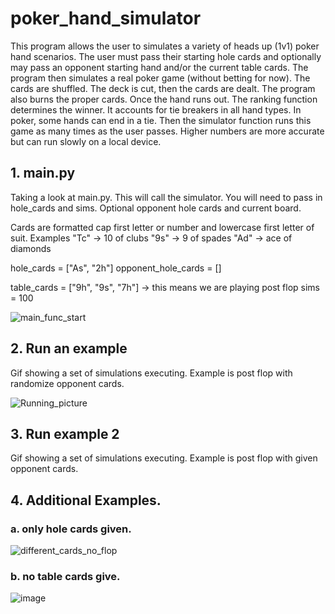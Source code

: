 # poker_hand_simulator
This program allows the user to simulates a variety of heads up (1v1) poker hand scenarios. The user must pass their starting hole cards and optionally may pass an opponent starting hand and/or the current table cards.
The program then simulates a real poker game (without betting for now). The cards are shuffled. The deck is cut, then the cards are dealt. The program also burns the proper cards. Once the hand runs out. The ranking function determines the winner. It accounts for tie breakers in all hand types. In poker, some hands can end in a tie. Then the simulator function runs this game as many times as the user passes. Higher numbers are more accurate but can run slowly on a local device.

## 1. main.py
Taking a look at main.py. This will call the simulator. You will need to pass in hole_cards and sims. Optional opponent hole cards and current board.

Cards are formatted cap first letter or number and lowercase first letter of suit. Examples "Tc" -> 10 of clubs  "9s" -> 9 of spades   "Ad" -> ace of diamonds

hole_cards = ["As", "2h"]
opponent_hole_cards = []

table_cards = ["9h", "9s", "7h"]    -> this means we are playing post flop
sims = 100

![main_func_start](https://github.com/mdrum29/poker_hand_simulator/assets/96875916/e6fab87f-4013-4352-86ef-fef4e0fc0e8c)



## 2. Run an example
Gif showing a set of simulations executing. Example is post flop with randomize opponent cards.


![Running_picture](https://github.com/mdrum29/poker_hand_simulator/assets/96875916/7799699d-7424-4218-9f73-3eed7afdab0e)



## 3. Run example 2 
Gif showing a set of simulations executing. Example is post flop with given opponent cards.

## 4. Additional Examples.

### a. only hole cards given.
![different_cards_no_flop](https://github.com/mdrum29/poker_hand_simulator/assets/96875916/aa79993b-dc8d-4659-8cf8-3d3dede30dae)

### b. no table cards give.
![image](https://github.com/mdrum29/poker_hand_simulator/assets/96875916/33f009cb-c94b-4fbe-ae0c-52813a3138a1)


